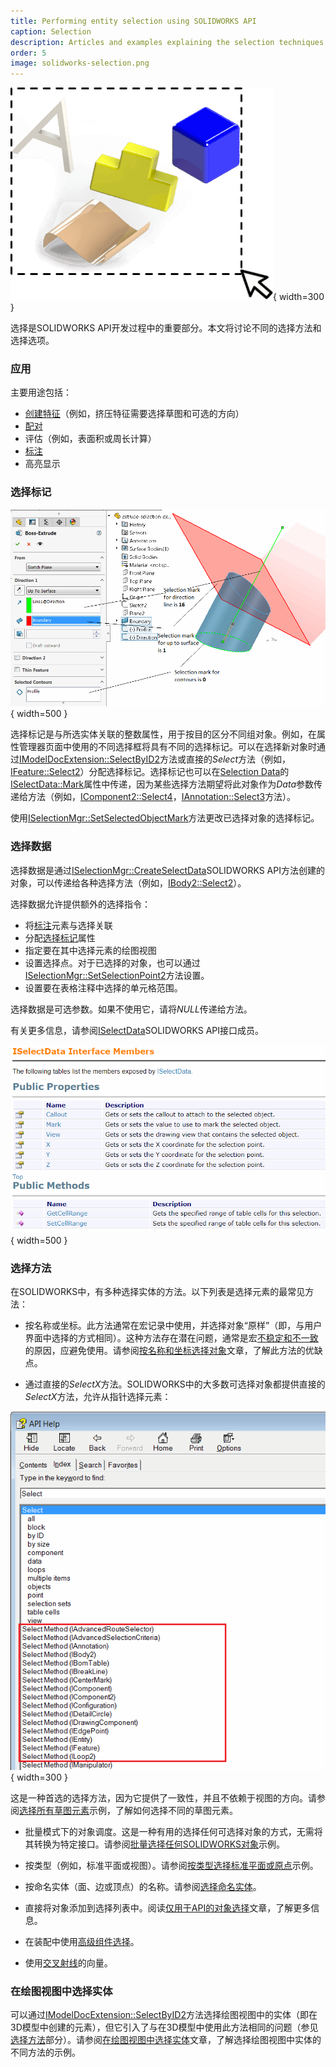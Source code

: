 ```yaml
---
title: Performing entity selection using SOLIDWORKS API
caption: Selection
description: Articles and examples explaining the selection techniques in SOLIDWORKS API
order: 5
image: solidworks-selection.png
---
```

![SOLIDWORKS API中的选择](solidworks-selection.png){ width=300 }

选择是SOLIDWORKS API开发过程中的重要部分。本文将讨论不同的选择方法和选择选项。

### 应用

主要用途包括：

* [创建特征](/solidworks-api/document/features-manager)（例如，挤压特征需要选择草图和可选的方向）
* [配对](/solidworks-api/document/assembly/mates)
* 评估（例如，表面积或周长计算）
* [标注](/solidworks-api/document/dimensions)
* 高亮显示

### 选择标记

![挤压特征的选择标记](selection-marks-for-extrude-feature.png){ width=500 }

选择标记是与所选实体关联的整数属性，用于按目的区分不同组对象。例如，在属性管理器页面中使用的不同选择框将具有不同的选择标记。可以在选择新对象时通过[IModelDocExtension::SelectByID2](https://help.solidworks.com/2012/english/api/sldworksapi/solidworks.interop.sldworks~solidworks.interop.sldworks.imodeldocextension~selectbyid2.html)方法或直接的*Select*方法（例如，[IFeature::Select2](https://help.solidworks.com/2012/english/api/sldworksapi/solidworks.interop.sldworks~solidworks.interop.sldworks.ifeature~select2.html)）分配选择标记。选择标记也可以在[Selection Data](#selection-data)的[ISelectData::Mark](https://help.solidworks.com/2016/english/api/sldworksapi/SolidWorks.Interop.sldworks~SolidWorks.Interop.sldworks.ISelectData~Mark.html)属性中传递，因为某些选择方法期望将此对象作为*Data*参数传递给方法（例如，[IComponent2::Select4](https://help.solidworks.com/2012/english/api/sldworksapi/SOLIDWORKS.Interop.sldworks~SOLIDWORKS.Interop.sldworks.IComponent2~Select4.html)，[IAnnotation::Select3](https://help.solidworks.com/2012/english/api/sldworksapi/SolidWorks.Interop.sldworks~SolidWorks.Interop.sldworks.IAnnotation~Select3.html)方法）。

使用[ISelectionMgr::SetSelectedObjectMark](https://help.solidworks.com/2012/english/api/sldworksapi/SolidWorks.Interop.sldworks~SolidWorks.Interop.sldworks.ISelectionMgr~SetSelectedObjectMark.html)方法更改已选择对象的选择标记。

### 选择数据

选择数据是通过[ISelectionMgr::CreateSelectData](https://help.solidworks.com/2012/english/api/sldworksapi/solidworks.interop.sldworks~solidworks.interop.sldworks.iselectionmgr~createselectdata.html)SOLIDWORKS API方法创建的对象，可以传递给各种选择方法（例如，[IBody2::Select2](https://help.solidworks.com/2012/english/api/sldworksapi/SOLIDWORKS.Interop.sldworks~SOLIDWORKS.Interop.sldworks.IBody2~Select2.html)）。

选择数据允许提供额外的选择指令：

* 将[标注](/solidworks-api/adornment/callouts)元素与选择关联
* 分配[选择标记](#selection-marks)属性
* 指定要在其中选择元素的绘图视图
* 设置选择点。对于已选择的对象，也可以通过[ISelectionMgr::SetSelectionPoint2](https://help.solidworks.com/2012/english/api/sldworksapi/SolidWorks.Interop.sldworks~SolidWorks.Interop.sldworks.ISelectionMgr~SetSelectionPoint2.html)方法设置。
* 设置要在表格注释中选择的单元格范围。

选择数据是可选参数。如果不使用它，请将*NULL*传递给方法。

有关更多信息，请参阅[ISelectData](https://help.solidworks.com/2012/english/api/sldworksapi/SolidWorks.Interop.sldworks~SolidWorks.Interop.sldworks.ISelectData_members.html)SOLIDWORKS API接口成员。

![ISelectData接口成员](select-data-interface-members.png){ width=500 }

### 选择方法

在SOLIDWORKS中，有多种选择实体的方法。以下列表是选择元素的最常见方法：

* 按名称或坐标。此方法通常在宏记录中使用，并选择对象“原样”（即，与用户界面中选择的方式相同）。这种方法存在潜在问题，通常是宏[不稳定和不一致](/solidworks-api/troubleshooting/macros/selection-inconsistency)的原因，应避免使用。请参阅[按名称和坐标选择对象](select-by-id)文章，了解此方法的优缺点。

* 通过直接的*SelectX*方法。SOLIDWORKS中的大多数可选择对象都提供直接的*SelectX*方法，允许从指针选择元素：

![SOLIDWORKS对象的直接SelectX方法](objects-select-method-api-help.png){ width=300 }

这是一种首选的选择方法，因为它提供了一致性，并且不依赖于视图的方向。请参阅[选择所有草图元素](select-all-sketch-elements)示例，了解如何选择不同的草图元素。

* 批量模式下的对象调度。这是一种有用的选择任何可选择对象的方式，无需将其转换为特定接口。请参阅[批量选择任何SOLIDWORKS对象](select-objects)示例。

* 按类型（例如，标准平面或视图）。请参阅[按类型选择标准平面或原点](select-standard-ref-geometry)示例。

* 按命名实体（面、边或顶点）的名称。请参阅[选择命名实体](select-named-entity)。

* 直接将对象添加到选择列表中。阅读[仅用于API的对象选择](api-only-selection)文章，了解更多信息。

* 在装配中使用[高级组件选择](https://help.solidworks.com/2012/english/api/sldworksapi/Use_Advanced_Component_Selection_Example_VB.htm)。

* 使用[交叉射线](https://help.solidworks.com/2012/english/api/sldworksapi/Select_Objects_Using_Intersecting_Ray_Example_VB.htm)的向量。

### 在绘图视图中选择实体

可以通过[IModelDocExtension::SelectByID2](https://help.solidworks.com/2012/english/api/sldworksapi/solidworks.interop.sldworks~solidworks.interop.sldworks.imodeldocextension~selectbyid2.html)方法选择绘图视图中的实体（即在3D模型中创建的元素），但它引入了与在3D模型中使用此方法相同的问题（参见[选择方法](#selection-methods)部分）。请参阅[在绘图视图中选择实体](drawing-view-entities)文章，了解选择绘图视图中实体的不同方法的示例。